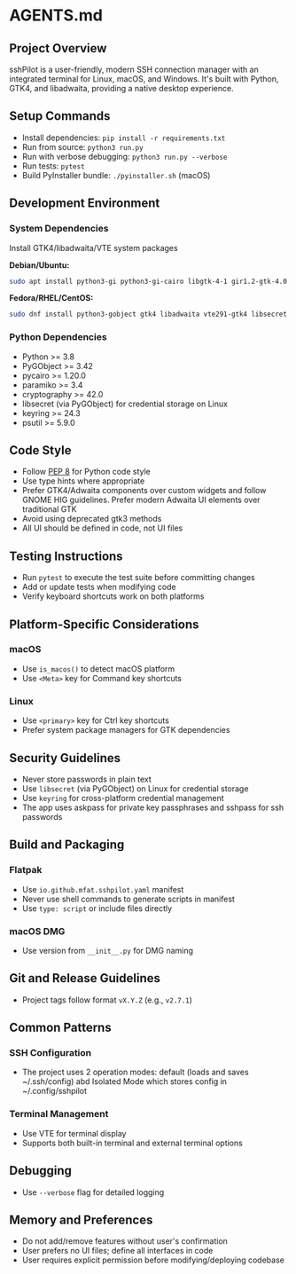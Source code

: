 # AGENTS.md

## Project Overview

sshPilot is a user-friendly, modern SSH connection manager with an integrated terminal for Linux, macOS, and Windows. It's built with Python, GTK4, and libadwaita, providing a native desktop experience.

## Setup Commands

- Install dependencies: `pip install -r requirements.txt`
- Run from source: `python3 run.py`
- Run with verbose debugging: `python3 run.py --verbose`
- Run tests: `pytest`
- Build PyInstaller bundle: `./pyinstaller.sh` (macOS)

## Development Environment

### System Dependencies
Install GTK4/libadwaita/VTE system packages 

**Debian/Ubuntu:**
```bash
sudo apt install python3-gi python3-gi-cairo libgtk-4-1 gir1.2-gtk-4.0 libadwaita-1-0 gir1.2-adw-1 libvte-2.91-gtk4-0 gir1.2-vte-3.91 libsecret-1-0 gir1.2-secret-1 python3-paramiko python3-cryptography sshpass ssh-askpass
```

**Fedora/RHEL/CentOS:**
```bash
sudo dnf install python3-gobject gtk4 libadwaita vte291-gtk4 libsecret python3-paramiko python3-cryptography sshpass openssh-askpass
```

### Python Dependencies
- Python >= 3.8
- PyGObject >= 3.42
- pycairo >= 1.20.0
- paramiko >= 3.4
- cryptography >= 42.0
- libsecret (via PyGObject) for credential storage on Linux
- keyring >= 24.3
- psutil >= 5.9.0

## Code Style

- Follow [PEP 8](https://peps.python.org/pep-0008/) for Python code style
- Use type hints where appropriate
- Prefer GTK4/Adwaita components over custom widgets and follow GNOME HIG guidelines. Prefer modern Adwaita UI elements over traditional GTK
- Avoid using deprecated gtk3 methods
- All UI should be defined in code, not UI files

## Testing Instructions

- Run `pytest` to execute the test suite before committing changes
- Add or update tests when modifying code
- Verify keyboard shortcuts work on both platforms

## Platform-Specific Considerations

### macOS
- Use `is_macos()` to detect macOS platform
- Use `<Meta>` key for Command key shortcuts

### Linux
- Use `<primary>` key for Ctrl key shortcuts
- Prefer system package managers for GTK dependencies

## Security Guidelines

- Never store passwords in plain text
- Use `libsecret` (via PyGObject) on Linux for credential storage
- Use `keyring` for cross-platform credential management
- The app uses askpass for private key passphrases and sshpass for ssh passwords
## Build and Packaging


### Flatpak
- Use `io.github.mfat.sshpilot.yaml` manifest
- Never use shell commands to generate scripts in manifest
- Use `type: script` or include files directly

### macOS DMG
- Use version from `__init__.py` for DMG naming

## Git and Release Guidelines
- Project tags follow format `vX.Y.Z` (e.g., `v2.7.1`)

## Common Patterns

### SSH Configuration
- The project uses 2 operation modes: default (loads and saves ~/.ssh/config) abd Isolated Mode which stores config in ~/.config/sshpilot

### Terminal Management
- Use VTE for terminal display
- Supports both built-in terminal and external terminal options

## Debugging
- Use `--verbose` flag for detailed logging


## Memory and Preferences
- Do not add/remove features without user's confirmation
- User prefers no UI files; define all interfaces in code
- User requires explicit permission before modifying/deploying codebase